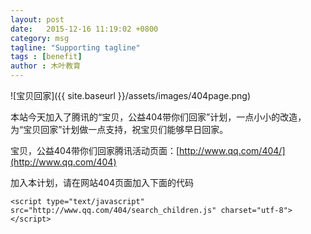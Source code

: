 ```yaml
---
layout: post
date:   2015-12-16 11:19:02 +0800
category: msg
tagline: "Supporting tagline"
tags : [benefit]
author : 木叶教育
---
```






![宝贝回家]({{ site.baseurl }}/assets/images/404page.png)

本站今天加入了腾讯的“宝贝，公益404带你们回家”计划，一点小小的改造，为“宝贝回家”计划做一点支持，祝宝贝们能够早日回家。

宝贝，公益404带你们回家腾讯活动页面：[http://www.qq.com/404/](http://www.qq.com/404)

加入本计划，请在网站404页面加入下面的代码

	<script type="text/javascript" src="http://www.qq.com/404/search_children.js" charset="utf-8"></script>
